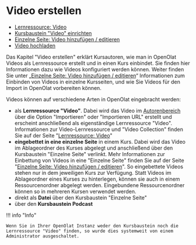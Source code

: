 # Video erstellen

* [Lernressource: Video](Learning_resource_Video.de.md)
* [Kursbaustein "Video" einrichten](Course_element_Video.de.md)
* [Einzelne Seite: Video hinzufügen / editieren](Single_Page_Add_edit_video.de.md)
* [Video hochladen](Video_Upload.de.md)

Das Kapitel "Video erstellen" erklärt Kursautoren, wie man in OpenOlat Videos
als Lernressource erstellt und in einen Kurs einbindet. Sie finden hier
Informationen dazu wie Videos konfiguriert werden können. Weiter finden Sie
unter  „[Einzelne Seite: Video hinzufügen / editieren](Single_Page_Add_edit_video.de.md)“
Informationen zum Einbinden von Videos in einzelne Kursseiten, und wie Sie
Videos für den Import in OpenOlat vorbereiten können.

Videos können auf verschiedene Arten in OpenOlat eingebracht werden:

* als **Lernressource "Video"**. Dabei wird das Video im [Autorenbereich](../authoring/Various_Types_of_Learning_Resources.de.md) über die Option "Importieren"  oder "Importieren URL" erstellt und erscheint anschließend als eigenständige Lernressource "Video". Informationen zur Video-Lernressource und "Video Collection" finden Sie auf der Seite "[Lernressource: Video](Learning_resource_Video.de.md)"
* **eingebettet in eine einzelne Seite** in einem Kurs. Dabei wird das Video im Ablageordner des Kurses abgelegt und anschließend über den Kursbaustein "Einzelne Seite" verlinkt. Mehr Informationen zur Einbettung von Videos in eine "Einzelne Seite" finden Sie auf der Seite "[Einzelne Seite: Video hinzufügen / editieren](Single_Page_Add_edit_video.de.md)". So eingebettete Videos stehen nur in dem jeweiligen Kurs zur Verfügung. Statt Videos im Ablageordner eines Kurses zu hinterlegen, können sie auch in einem Ressourcenordner abgelegt werden. Eingebundene Ressourcenordner können so in mehreren Kursen verwendet werden.
* direkt als **Datei** über den Kursbaustein "Einzelne Seite"
* über den **Kursbaustein Podcast**

!!! info "Info"

    Wenn Sie in Ihrer OpenOlat Instanz weder den Kursbaustein noch die Lernressource "Video" finden, so wurde dies systemweit von einem Administrator ausgeschaltet.
